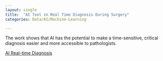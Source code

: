 ```yaml
---
layout: single
title:  "AI Tool in Real Time Diagnosis During Surgery"
categories: Data/AI/Machine-Learning

---
```

The work shows that AI has the potential to make a time-sensitive, critical diagnosis easier and more accessible to pathologists.

[AI Real-time Diagnosis](https://medicalxpress.com/news/2022-12-artificial-intelligence-tool-real-time-surgery.html)
